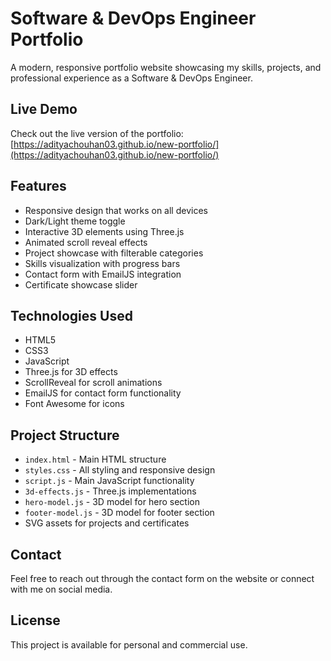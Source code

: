 # Software & DevOps Engineer Portfolio

A modern, responsive portfolio website showcasing my skills, projects, and professional experience as a Software & DevOps Engineer.

## Live Demo

Check out the live version of the portfolio: [https://adityachouhan03.github.io/new-portfolio/](https://adityachouhan03.github.io/new-portfolio/)

## Features

- Responsive design that works on all devices
- Dark/Light theme toggle
- Interactive 3D elements using Three.js
- Animated scroll reveal effects
- Project showcase with filterable categories
- Skills visualization with progress bars
- Contact form with EmailJS integration
- Certificate showcase slider

## Technologies Used

- HTML5
- CSS3
- JavaScript
- Three.js for 3D effects
- ScrollReveal for scroll animations
- EmailJS for contact form functionality
- Font Awesome for icons

## Project Structure

- `index.html` - Main HTML structure
- `styles.css` - All styling and responsive design
- `script.js` - Main JavaScript functionality
- `3d-effects.js` - Three.js implementations
- `hero-model.js` - 3D model for hero section
- `footer-model.js` - 3D model for footer section
- SVG assets for projects and certificates

## Contact

Feel free to reach out through the contact form on the website or connect with me on social media.

## License

This project is available for personal and commercial use.